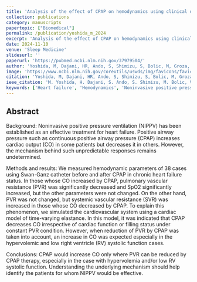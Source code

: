 ```yaml
---
title: 'Analysis of the effect of CPAP on hemodynamics using clinical data and a theoretical model: CPAP therapy decreases cardiac output mechanically but increases it via afterload'
collection: publications
category: manuscripts
papertopic: ["Biomedical"]
permalink: /publication/yoshida_m_2024
excerpt: 'Analysis of the effect of CPAP on hemodynamics using clinical data and a theoretical model: CPAP therapy decreases cardiac output mechanically but increases it via afterload published in Sleep Medicine.'
date: 2024-11-10
venue: 'Sleep Medicine'
slidesurl: ''
paperurl: 'https://pubmed.ncbi.nlm.nih.gov/37979504/'
author: 'Yoshida, M, Dajani, HR, Ando, S, Shimizu, S, Bolic, M, Groza, V'
image: 'https://www.ncbi.nlm.nih.gov/coreutils/uswds/img/favicons/favicon-57.png'
citation: 'Yoshida, M, Dajani, HR, Ando, S, Shimizu, S, Bolic, M, Groza, V. Analysis of the effect of CPAP on hemodynamics using clinical data and a theoretical model: CPAP therapy decreases cardiac output mechanically but increases it via afterload. Sleep Medicine, 2024.'
ieee_citation: 'M. Yoshida, H. Dajani, S. Ando, S. Shimizu, M. Bolic, V. Groza, "Analysis of the effect of CPAP on hemodynamics using clinical data and a theoretical model: CPAP therapy decreases cardiac output mechanically but increases it via afterload," Sleep Medicine, vol. 113, pp. 25--33, 2024.'
keywords: ['Heart failure', 'Hemodynamics', 'Noninvasive positive pressure ventilation']
---
```


## Abstract

Background: Noninvasive positive pressure ventilation (NIPPV) has been established as an effective treatment for heart failure. Positive airway pressure such as continuous positive airway pressure (CPAP) increases cardiac output (CO) in some patients but decreases it in others. However, the mechanism behind such unpredictable responses remains undetermined.

Methods and results: We measured hemodynamic parameters of 38 cases using Swan-Ganz catheter before and after CPAP in chronic heart failure status. In those whose CO increased by CPAP, pulmonary vascular resistance (PVR) was significantly decreased and SpO2 significantly increased, but the other parameters were not changed. On the other hand, PVR was not changed, but systemic vascular resistance (SVR) was increased in those whose CO decreased by CPAP. To explain this phenomenon, we simulated the cardiovascular system using a cardiac model of time-varying elastance. In this model, it was indicated that CPAP decreases CO irrespective of cardiac function or filling status under constant PVR condition. However, when reduction of PVR by CPAP was taken into account, an increase in CO was expected especially in the hypervolemic and low right ventricle (RV) systolic function cases.

Conclusions: CPAP would increase CO only where PVR can be reduced by CPAP therapy, especially in the case with hypervolemia and/or low RV systolic function. Understanding the underlying mechanism should help identify the patients for whom NIPPV would be effective.
